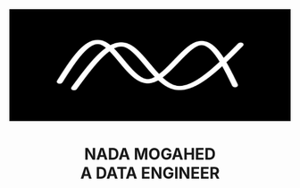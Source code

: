<style>
    .title {
        text-align: center;
    }
</style>
<img src="https://github.com/nadamogahed/nadamogahed/blob/main/logo.png" alt="My Logo" width="100%" height="200">
<h1 class="title"> NADA MOGAHED</br> A DATA ENGINEER </h1>
<!--
**nadamogahed/nadamogahed** is a ✨ _special_ ✨ repository because its `README.md` (this file) appears on your GitHub profile.

Here are some ideas to get you started:

- 🔭 I’m currently working on ...
- 🌱 I’m currently learning ...
- 👯 I’m looking to collaborate on ...
- 🤔 I’m looking for help with ...
- 💬 Ask me about ...
- 📫 How to reach me: ...
- 😄 Pronouns: ...
- ⚡ Fun fact: ...
-->
